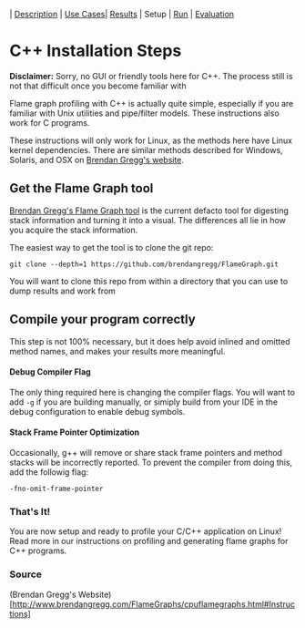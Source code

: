 | [Description](README.md) | [Use Cases](UseCases.md)| [Results](Results.md) | Setup | [Run](Run.md) | [Evaluation](Evaluation.md)

# C++ Installation Steps

**Disclaimer:** Sorry, no GUI or friendly tools here for C++. The process still is not that difficult once you become familiar with

Flame graph profiling with C++ is actually quite simple, especially if you are familiar with Unix utilities and pipe/filter models. These instructions also work for C programs.

These instructions will only work for Linux, as the methods here have Linux kernel dependencies. There are similar methods described for Windows, Solaris, and OSX on [Brendan Gregg's website](http://www.brendangregg.com/FlameGraphs/cpuflamegraphs.html#Instructions).

## Get the Flame Graph tool

[Brendan Gregg's Flame Graph tool](https://github.com/brendangregg/FlameGraph) is the current defacto tool for digesting stack information and turning it into a visual. The differences all lie in how you acquire the stack information.

The easiest way to get the tool is to clone the git repo:

```git clone --depth=1 https://github.com/brendangregg/FlameGraph.git```

You will want to clone this repo from within a directory that you can use to dump results and work from


## Compile your program correctly

This step is not 100% necessary, but it does help avoid inlined and omitted method names, and makes your results more meaningful.

#### Debug Compiler Flag

The only thing required here is changing the compiler flags. You will want to add ```-g``` if you are building manually, or simiply build from your IDE in the debug configuration to enable debug symbols.

#### Stack Frame Pointer Optimization

Occasionally, g++ will remove or share stack frame pointers and method stacks will be incorrectly reported. To prevent the compiler from doing this, add the followig flag:

```-fno-omit-frame-pointer```

### That's It!

You are now setup and ready to profile your C/C++ application on Linux! Read more in our instructions on profiling and generating flame graphs for C++ programs.


### Source

(Brendan Gregg's Website)[http://www.brendangregg.com/FlameGraphs/cpuflamegraphs.html#Instructions]
